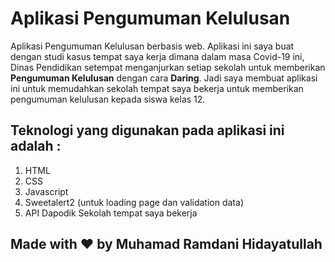 # Aplikasi Pengumuman Kelulusan

Aplikasi Pengumuman Kelulusan berbasis web. Aplikasi ini saya buat dengan studi kasus tempat saya kerja dimana dalam masa Covid-19 ini, Dinas Pendidikan setempat menganjurkan setiap sekolah untuk memberikan **Pengumuman Kelulusan** dengan cara **Daring**.
Jadi saya membuat aplikasi ini untuk memudahkan sekolah tempat saya bekerja untuk memberikan pengumuman kelulusan kepada siswa kelas 12.

## Teknologi yang digunakan pada aplikasi ini adalah :

1. HTML
2. CSS
3. Javascript
4. Sweetalert2 (untuk loading page dan validation data)
5. API Dapodik Sekolah tempat saya bekerja

## Made with ❤️ by Muhamad Ramdani Hidayatullah
